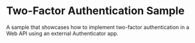 # Two-Factor Authentication Sample

A sample that showcases how to implement two-factor authentication in a Web API using an external Authenticator app.
